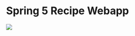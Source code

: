 # Spring 5 Recipe Webapp

<a href="https://circleci.com/gh/rieckpil/spring5-recipe-webapp">
<img src="https://circleci.com/gh/rieckpil/spring5-recipe-webapp.svg?style=shield&circle-token=e2a3c4b69f615906a967c03c1f7dad8366d259d7" /></a>
